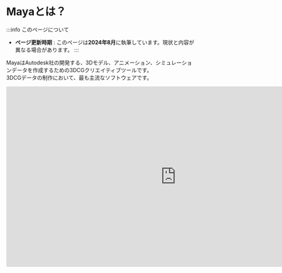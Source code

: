 # Mayaとは？

:::info このページについて
- **ページ更新時期** : このページは**2024年8月**に執筆しています。現状と内容が異なる場合があります。
:::

MayaはAutodesk社の開発する、3Dモデル、アニメーション、シミュレーションデータを作成するための3DCGクリエイティブツールです。  
3DCGデータの制作において、最も主流なソフトウェアです。

<iframe width="900" height="480" src="https://www.youtube.com/embed/yd6_RbtLeGM?si=CYhmRV0OMP5Xd-yY&autoplay=1&mute=1&modestbranding=1&controls=0" title="YouTube video player" frameborder="0" allow="accelerometer; autoplay; clipboard-write; encrypted-media; gyroscope; picture-in-picture; web-share" referrerpolicy="strict-origin-when-cross-origin" allowfullscreen></iframe>
